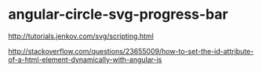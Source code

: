 # angular-circle-svg-progress-bar


http://tutorials.jenkov.com/svg/scripting.html


http://stackoverflow.com/questions/23655009/how-to-set-the-id-attribute-of-a-html-element-dynamically-with-angular-js
